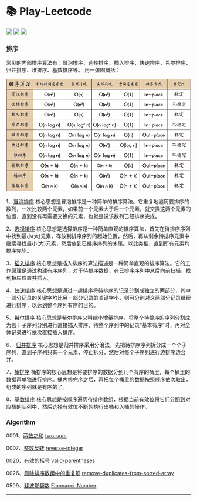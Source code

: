 # 📚 Play-Leetcode

![](https://img.shields.io/badge/language-Java-B07319.svg)
![](https://img.shields.io/badge/language-Swift-ffac45.svg)
![](https://img.shields.io/badge/judgement-passing-brightgreen.svg)

### 排序

常见的内部排序算法有：冒泡排序、选择排序、插入排序、快速排序、希尔排序、归并排序、堆排序、基数排序等。
用一张图概括：

<p align='center'>
<img src='https://github.com/sunjinshuai/Play-Leetcode/blob/master/Algorithm-Sort/sort.png'>
</p>

1、[冒泡排序](https://github.com/sunjinshuai/Play-Leetcode/tree/master/Algorithm-Sort/BubbleSort)
核心思想是冒泡排序是一种简单的排序算法。它重复地遍历要排序的数列，一次比较两个元素，如果前一个元素大于后一个元素，就交换这两个元素的位置，直到没有再需要交换的元素，也就是说该数列已经排序完成。 


2、[选择排序](https://github.com/sunjinshuai/Play-Leetcode/tree/master/Algorithm-Sort/SelectionSort)
核心思想是选择排序是一种简单直观的排序算法，首先在待排序序列中找到最小(大)元素，存放到排序序列的起始位置，然后，再从剩余待排序元素中继续寻找最小(大)元素，然后放到已排序序列的末尾。以此类推，直到所有元素均排序完毕。

3、[插入排序](https://github.com/sunjinshuai/Play-Leetcode/tree/master/Algorithm-Sort/InsertionSort) 核心思想是插入排序的算法描述是一种简单直观的排序算法。它的工作原理是通过构建有序序列，对于待排序数据，在已排序序列中从后向前扫描，找到相应位置并插入。 

4、[快速排序](https://github.com/sunjinshuai/Play-Leetcode/tree/master/Algorithm-Sort/QuickSort)
核心思想是通过一趟排序将待排序的记录分割成独立的两部分，其中一部分记录的关键字均比另一部分记录的关键字小，则可分别对这两部分记录继续进行排序，以达到整个序列有序的目的。 

5、[希尔排序](https://github.com/sunjinshuai/Play-Leetcode/tree/master/Algorithm-Sort/ShellSort)
核心思想是希尔排序又叫缩小增量排序，将整个待排序的序列分割成为若干子序列分别进行直接插入排序，待整个序列中的记录“基本有序”时，再对全体记录进行依次直接插入排序。

6、 [归并排序](https://github.com/sunjinshuai/Play-Leetcode/tree/master/Algorithm-Sort/MergeSort)
核心思想是归并排序采用分治法，先把待排序序列拆分成一个个子序列，直到子序列只有一个元素，停止拆分，然后对每个子序列进行边排序边合并。

7、[桶排序](https://github.com/sunjinshuai/Play-Leetcode/tree/master/Algorithm-Sort/BucketSort)
桶排序的核心思想是将要排序的数据分到几个有序的桶里，每个桶里的数据再单独进行排序。桶内排完序之后，再把每个桶里的数据按照顺序依次取出，组成的序列就是有序的了。

8、[基数排序](https://github.com/sunjinshuai/Play-Leetcode/tree/master/Algorithm-Sort/RadixSort)
核心思想是按顺序遍历待排序数组，根据当前有效位将它们分配到对应桶的队列中，然后选择有效位不断的执行出桶和入桶的操作。

### Algorithm
0001、[两数之和](https://leetcode-cn.com/problems/two-sum/)
[two-sum](https://github.com/sunjinshuai/Play-Leetcode/tree/master/0001-Two-Sum)

0007、[整数反转](https://leetcode-cn.com/problems/reverse-integer/)
[reverse-integer](https://github.com/sunjinshuai/Play-Leetcode/tree/master/0007-Reverse-Integer)

0020、[有效的括号](https://leetcode-cn.com/problems/valid-parentheses/)
[valid-parentheses](https://github.com/sunjinshuai/Play-Leetcode/tree/master/0020-Valid-Parentheses) 

0026、[删除排序数组中的重复项](https://leetcode-cn.com/problems/remove-duplicates-from-sorted-array/)
[remove-duplicates-from-sorted-array](https://github.com/sunjinshuai/Play-Leetcode/tree/master/0026-Remove-Duplicates)

0509、[斐波那契数](https://leetcode-cn.com/problems/fibonacci-number/)
[Fibonacci-Number](https://github.com/sunjinshuai/Play-Leetcode/tree/master/0509-Fibonacci-Number) 

----------------------------
